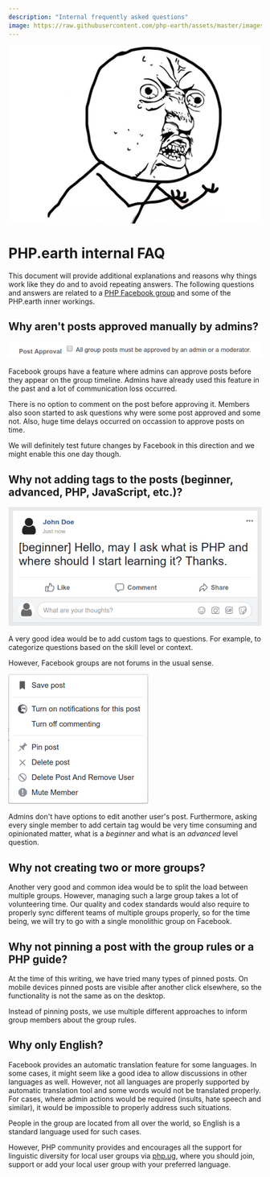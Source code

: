 ```yaml
---
description: "Internal frequently asked questions"
image: https://raw.githubusercontent.com/php-earth/assets/master/images/content/faq-intro.png
---
```


![Post approval](https://raw.githubusercontent.com/php-earth/assets/master/images/content/faq-intro.png "Post approval")

# PHP.earth internal FAQ

This document will provide additional explanations and reasons why things work
like they do and to avoid repeating answers. The following questions and answers
are related to a [PHP Facebook group](https://www.facebook.com/groups/2204685680/)
and some of the PHP.earth inner workings.

## Why aren't posts approved manually by admins?

![Post approval](https://raw.githubusercontent.com/php-earth/assets/master/images/content/faq-post-approvals.png "Post approval")

Facebook groups have a feature where admins can approve posts before they appear
on the group timeline. Admins have already used this feature in the past and a
lot of communication loss occurred.

There is no option to comment on the post before approving it. Members also soon
started to ask questions why were some post approved and some not. Also, huge
time delays occurred on occassion to approve posts on time.

We will definitely test future changes by Facebook in this direction and we might
enable this one day though.

## Why not adding tags to the posts (beginner, advanced, PHP, JavaScript, etc.)?

![Post tags](https://raw.githubusercontent.com/php-earth/assets/master/images/content/faq-tags.png "Post tags")

A very good idea would be to add custom tags to questions. For example, to
categorize questions based on the skill level or context.

However, Facebook groups are not forums in the usual sense.

![Admin options](https://raw.githubusercontent.com/php-earth/assets/master/images/content/faq-admin-options.png "Admin options")

Admins don't have options to edit another user's post. Furthermore, asking every
single member to add certain tag would be very time consuming and opinionated
matter, what is a *beginner* and what is an *advanced* level question.

## Why not creating two or more groups?

Another very good and common idea would be to split the load between multiple
groups. However, managing such a large group takes a lot of volunteering time.
Our quality and codex standards would also require to properly sync different
teams of multiple groups properly, so for the time being, we will try to go with
a single monolithic group on Facebook.

## Why not pinning a post with the group rules or a PHP guide?

At the time of this writing, we have tried many types of pinned posts. On mobile
devices pinned posts are visible after another click elsewhere, so the
functionality is not the same as on the desktop.

Instead of pinning posts, we use multiple different approaches to inform group
members about the group rules.

## Why only English?

Facebook provides an automatic translation feature for some languages. In some
cases, it might seem like a good idea to allow discussions in other languages as
well. However, not all languages are properly supported by automatic translation
tool and some words would not be translated properly. For cases, where admin
actions would be required (insults, hate speech and similar), it would be
impossible to properly address such situations.

People in the group are located from all over the world, so English is a standard
language used for such cases.

However, PHP community provides and encourages all the support for linguistic
diversity for local user groups via 
[php.ug](https://php.ug), where you should join, support or add your
local user group with your preferred language.
